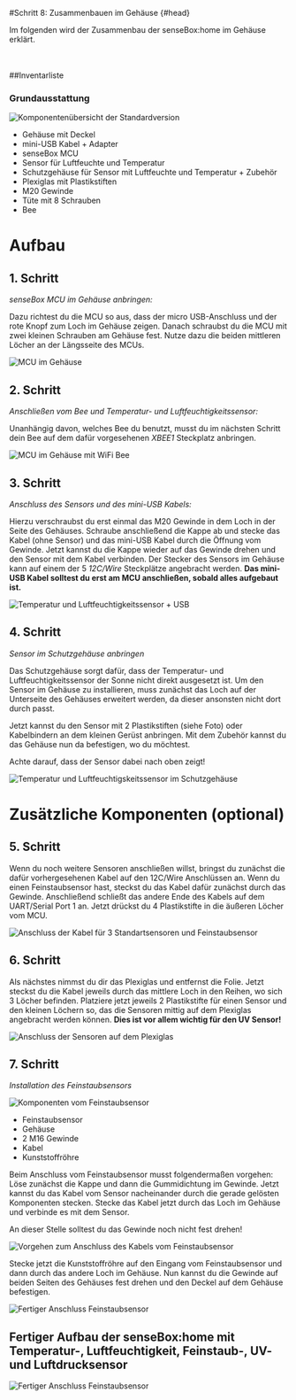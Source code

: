 #Schritt 8: Zusammenbauen im Gehäuse {#head}
<div class="description">Im folgenden wird der Zusammenbau der senseBox:home im Gehäuse erklärt. </div>

<div class="line">
    <br>
    <br>
</div>



##Inventarliste 

### Grundausstattung

![Komponentenübersicht der Standardversion](../pictures/01_aufbau.png)

- Gehäuse mit Deckel
- mini-USB Kabel + Adapter
- senseBox MCU 
- Sensor für Luftfeuchte und Temperatur 
- Schutzgehäuse für Sensor mit Luftfeuchte und Temperatur + Zubehör
- Plexiglas mit Plastikstiften 
- M20 Gewinde 
- Tüte mit 8 Schrauben
- Bee



# Aufbau

## 1. Schritt

*senseBox MCU im Gehäuse anbringen:* 

Dazu richtest du die MCU so aus, dass der micro USB-Anschluss und der rote Knopf zum Loch im Gehäuse zeigen.
Danach schraubst du die MCU mit zwei kleinen Schrauben am Gehäuse fest. Nutze dazu die beiden mittleren Löcher an der Längsseite 
des MCUs.



![ MCU im Gehäuse](../pictures/mcu_verschraubung.jpeg)



## 2. Schritt

*Anschließen vom Bee und Temperatur- und Luftfeuchtigkeitssensor:*

Unanhängig davon, welches Bee du benutzt, musst du im nächsten Schritt dein Bee auf dem dafür vorgesehenen *XBEE1* Steckplatz anbringen. 

![MCU im Gehäuse mit WiFi Bee](../pictures/xbee.jpeg)

## 3. Schritt

*Anschluss des Sensors und des mini-USB Kabels:*

Hierzu verschraubst du erst einmal das M20 Gewinde in dem Loch in der Seite des Gehäuses. 
Schraube anschließend die Kappe ab und stecke das Kabel (ohne Sensor) und das mini-USB Kabel durch die Öffnung vom Gewinde.
Jetzt kannst du die Kappe wieder auf das Gewinde drehen und den Sensor mit dem Kabel verbinden. 
Der Stecker des Sensors im Gehäuse kann auf einem der 5 *12C/Wire* Steckplätze angebracht werden.
**Das mini-USB Kabel solltest du erst am MCU anschließen, sobald alles aufgebaut ist.**


![Temperatur und Luftfeuchtigkeitssensor + USB ](../pictures/usb_sensor.png)

## 4. Schritt

*Sensor im Schutzgehäuse anbringen*

Das Schutzgehäuse sorgt dafür, dass der Temperatur- und Luftfeuchtigkeitssensor der Sonne nicht direkt ausgesetzt ist.
Um den Sensor im Gehäuse zu installieren, muss zunächst das Loch auf der Unterseite des Gehäuses erweitert werden, da dieser ansonsten nicht dort durch passt.

Jetzt kannst du den Sensor mit 2 Plastikstiften (siehe Foto) oder Kabelbindern an dem kleinen Gerüst anbringen.
Mit dem Zubehör kannst du das Gehäuse nun da befestigen, wo du möchtest. 

<div class="box_warning">
    <i class="fa fa-exclamation-circle fa-fw" aria-hidden="true" style="color: #f0ad4e"></i>
    Achte darauf, dass der Sensor dabei nach oben zeigt! 
</div>

![Temperatur und Luftfeuchtigskeitssensor im Schutzgehäuse](../pictures/tempGeh.jpeg)


# Zusätzliche Komponenten  (optional)
 

## 5. Schritt



Wenn du noch weitere Sensoren anschließen willst, bringst du zunächst die dafür vorhergesehenen Kabel auf den 12C/Wire Anschlüssen an. Wenn du einen Feinstaubsensor hast, steckst du das Kabel dafür zunächst durch das Gewinde. Anschließend  schließt das andere Ende des Kabels auf dem UART/Serial Port 1 an. 
Jetzt drückst du 4 Plastikstifte in die äußeren Löcher vom MCU.



![Anschluss der Kabel für 3 Standartsensoren und Feinstaubsensor](../pictures/allesensoren.jpeg)


## 6. Schritt

Als nächstes nimmst du dir das Plexiglas und entfernst die Folie.
Jetzt steckst du die Kabel jeweils durch das mittlere Loch in den Reihen, wo sich 3 Löcher befinden.
Platziere jetzt jeweils 2 Plastikstifte für einen Sensor und den kleinen Löchern so, das die Sensoren mittig auf dem Plexiglas angebracht werden können. **Dies ist vor allem wichtig für den UV Sensor!**



![Anschluss der Sensoren auf dem Plexiglas](../pictures/plexi.jpeg)


## 7. Schritt 

*Installation des Feinstaubsensors*



![Komponenten vom Feinstaubsensor](../pictures/komposFein.jpeg)

- Feinstaubsensor
- Gehäuse
- 2 M16 Gewinde
- Kabel
- Kunststoffröhre





Beim Anschluss vom Feinstaubsensor musst folgendermaßen vorgehen:
Löse zunächst die Kappe und dann die Gummidichtung im Gewinde. 
Jetzt kannst du das Kabel vom Sensor nacheinander durch die gerade gelösten Komponenten stecken. 
Stecke das Kabel jetzt durch das Loch im Gehäuse und verbinde es mit dem Sensor.



<div class="box_warning">
    <i class="fa fa-exclamation-circle fa-fw" aria-hidden="true" style="color: #f0ad4e"></i>
An dieser Stelle solltest du das Gewinde noch nicht fest drehen!
</div>


![Vorgehen zum Anschluss des Kabels vom Feinstaubsensor](../pictures/anschlussfein.jpeg)



Stecke jetzt die Kunststoffröhre auf den Eingang vom Feinstaubsensor und dann durch das andere Loch im Gehäuse. 
Nun kannst du die Gewinde auf beiden Seiten des Gehäuses fest drehen und den Deckel auf dem Gehäuse befestigen. 

![Fertiger Anschluss Feinstaubsensor](../pictures/feinstaub.jpeg)



## Fertiger Aufbau der senseBox:home mit Temperatur-, Luftfeuchtigkeit, Feinstaub-, UV- und Luftdrucksensor



![Fertiger Anschluss Feinstaubsensor](../pictures/aufbaufertig.jpeg)

